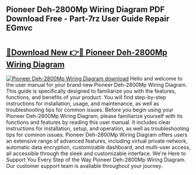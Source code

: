 ## Pioneer Deh-2800Mp Wiring Diagram PDF Download Free - Part-7rz User Guide Repair EGmvc

# <h2><a href="http://dfk1bs3.blite.top/?on=Pioneer+Deh-2800Mp+Wiring+Diagram">🔗Download New 👉🔴 Pioneer Deh-2800Mp Wiring Diagram</a></h2>

[![Pioneer Deh-2800Mp Wiring Diagram download](https://i.imgur.com/lujVjoI.png)](http://dfk1bs3.blite.top/?on=Pioneer+Deh-2800Mp+Wiring+Diagram)
Hello and welcome to the user manual for your brand new Pioneer Deh-2800Mp Wiring Diagram. This guide is specifically designed to familiarize you with the features, functions, and benefits of your product. You will find step-by-step instructions for installation, usage, and maintenance, as well as troubleshooting tips for common issues. Before you begin using your Pioneer Deh-2800Mp Wiring Diagram, please familiarize yourself with its functions and features by reading this user manual. It includes clear instructions for installation, setup, and operation, as well as troubleshooting tips for common issues. Pioneer Deh-2800Mp Wiring Diagram offers users an extensive range of advanced features, including virtual private network, automatic data encryption, customizable dashboard, and multi-user access, all accessible through the sleek and customizable interface. We're Here to Support You Every Step of the Way Pioneer Deh-2800Mp Wiring Diagram. Our customer support team is available throughout your journey.

